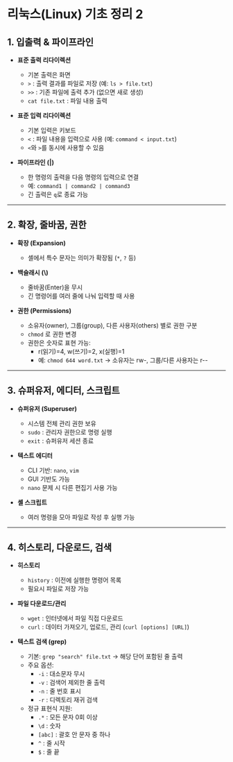 # 리눅스(Linux) 기초 정리 2

## 1. 입출력 & 파이프라인

- **표준 출력 리다이렉션**

  - 기본 출력은 화면
  - `>` : 출력 결과를 파일로 저장 (예: `ls > file.txt`)
  - `>>` : 기존 파일에 출력 추가 (없으면 새로 생성)
  - `cat file.txt` : 파일 내용 출력

- **표준 입력 리다이렉션**

  - 기본 입력은 키보드
  - `<` : 파일 내용을 입력으로 사용 (예: `command < input.txt`)
  - `<`와 `>`를 동시에 사용할 수 있음

- **파이프라인 (|)**
  - 한 명령의 출력을 다음 명령의 입력으로 연결
  - 예: `command1 | command2 | command3`
  - 긴 출력은 `q`로 종료 가능

---

## 2. 확장, 줄바꿈, 권한

- **확장 (Expansion)**

  - 셸에서 특수 문자는 의미가 확장됨 (`*`, `?` 등)

- **백슬래시 (\\)**

  - 줄바꿈(Enter)을 무시
  - 긴 명령어를 여러 줄에 나눠 입력할 때 사용

- **권한 (Permissions)**
  - 소유자(owner), 그룹(group), 다른 사용자(others) 별로 권한 구분
  - `chmod` 로 권한 변경
  - 권한은 숫자로 표현 가능:
    - r(읽기)=4, w(쓰기)=2, x(실행)=1
    - 예: `chmod 644 word.txt` → 소유자는 rw-, 그룹/다른 사용자는 r--

---

## 3. 슈퍼유저, 에디터, 스크립트

- **슈퍼유저 (Superuser)**

  - 시스템 전체 관리 권한 보유
  - `sudo` : 관리자 권한으로 명령 실행
  - `exit` : 슈퍼유저 세션 종료

- **텍스트 에디터**

  - CLI 기반: `nano`, `vim`
  - GUI 기반도 가능
  - `nano` 문제 시 다른 편집기 사용 가능

- **셸 스크립트**
  - 여러 명령을 모아 파일로 작성 후 실행 가능

---

## 4. 히스토리, 다운로드, 검색

- **히스토리**

  - `history` : 이전에 실행한 명령어 목록
  - 필요시 파일로 저장 가능

- **파일 다운로드/관리**

  - `wget` : 인터넷에서 파일 직접 다운로드
  - `curl` : 데이터 가져오기, 업로드, 관리 (`curl [options] [URL]`)

- **텍스트 검색 (grep)**
  - 기본: `grep "search" file.txt` → 해당 단어 포함된 줄 출력
  - 주요 옵션:
    - `-i` : 대소문자 무시
    - `-v` : 검색어 제외한 줄 출력
    - `-n` : 줄 번호 표시
    - `-r` : 디렉토리 재귀 검색
  - 정규 표현식 지원:
    - `.*` : 모든 문자 0회 이상
    - `\d` : 숫자
    - `[abc]` : 괄호 안 문자 중 하나
    - `^` : 줄 시작
    - `$` : 줄 끝
